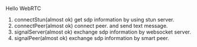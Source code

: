 Hello WebRTC

1. connectStun(almost ok)
   get sdp information by using stun server.
2. connectPeer(almost ok)
   connect peer. and send text message.
3. signalServer(almost ok)
   exchange sdp information by websocket server.
4. signalPeer(almost ok)
   exchange sdp information by smart peer.

